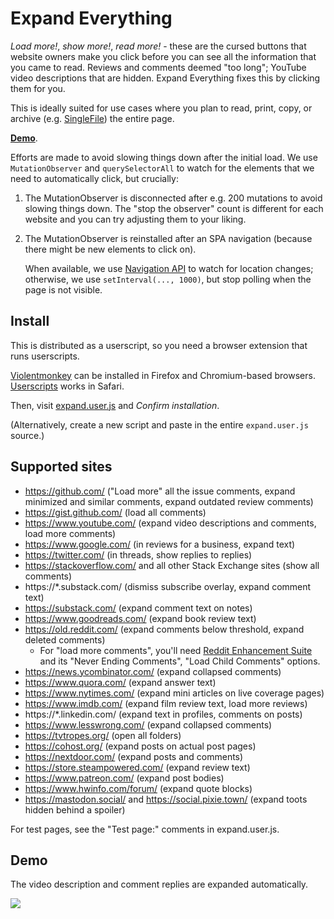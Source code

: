 # Expand Everything

*Load more!*, *show more!*, *read more!* - these are the cursed buttons that
website owners make you click before you can see all the information that you
came to read. Reviews and comments deemed "too long"; YouTube video descriptions
that are hidden. Expand Everything fixes this by clicking them for you.

This is ideally suited for use cases where you plan to read, print, copy, or
archive (e.g. [SingleFile](https://github.com/gildas-lormeau/SingleFile)) the
entire page.

<b><a href="#demo">Demo</a></b>.

Efforts are made to avoid slowing things down after the initial load. We use
`MutationObserver` and `querySelectorAll` to watch for the elements that
we need to automatically click, but crucially:
  1) The MutationObserver is disconnected after e.g. 200 mutations to avoid
     slowing things down. The "stop the observer" count is different for
     each website and you can try adjusting them to your liking.

  2) The MutationObserver is reinstalled after an SPA navigation (because
     there might be new elements to click on).

     When available, we use [Navigation API](https://caniuse.com/mdn-api_navigation)
     to watch for location changes; otherwise, we use `setInterval(..., 1000)`,
     but stop polling when the page is not visible.

## Install

This is distributed as a userscript, so you need a browser extension that runs userscripts.

[Violentmonkey](https://violentmonkey.github.io/) can be installed in Firefox and Chromium-based browsers. [Userscripts](https://apps.apple.com/us/app/userscripts/id1463298887) works in Safari.

Then, visit [expand.user.js](https://raw.githubusercontent.com/ludios/expand-everything/master/expand.user.js) and _Confirm installation_.

(Alternatively, create a new script and paste in the entire <code>expand.user.js</code> source.)

## Supported sites

- https://github.com/ ("Load more" all the issue comments, expand minimized and similar comments, expand outdated review comments)
- https://gist.github.com/ (load all comments)
- https://www.youtube.com/ (expand video descriptions and comments, load more comments)
- https://www.google.com/ (in reviews for a business, expand text)
- https://twitter.com/ (in threads, show replies to replies)
- https://stackoverflow.com/ and all other Stack Exchange sites (show all comments)
- https://\*.substack.com/ (dismiss subscribe overlay, expand comment text)
- https://substack.com/ (expand comment text on notes)
- https://www.goodreads.com/ (expand book review text)
- https://old.reddit.com/ (expand comments below threshold, expand deleted comments)
  - For "load more comments", you'll need [Reddit Enhancement Suite](https://github.com/honestbleeps/Reddit-Enhancement-Suite) and its "Never Ending Comments", "Load Child Comments" options.
- https://news.ycombinator.com/ (expand collapsed comments)
- https://www.quora.com/ (expand answer text)
- https://www.nytimes.com/ (expand mini articles on live coverage pages)
- https://www.imdb.com/ (expand film review text, load more reviews)
- https://\*.linkedin.com/ (expand text in profiles, comments on posts)
- https://www.lesswrong.com/ (expand collapsed comments)
- https://tvtropes.org/ (open all folders)
- https://cohost.org/ (expand posts on actual post pages)
- https://nextdoor.com/ (expand posts and comments)
- https://store.steampowered.com/ (expand review text)
- https://www.patreon.com/ (expand post bodies)
- https://www.hwinfo.com/forum/ (expand quote blocks)
- https://mastodon.social/ and https://social.pixie.town/ (expand toots hidden behind a spoiler)

For test pages, see the "Test page:" comments in expand.user.js.

## Demo

The video description and comment replies are expanded automatically.

<img src="https://user-images.githubusercontent.com/4458/246577842-20f194f1-05d2-421e-afbf-cb392c9c4a31.gif">
